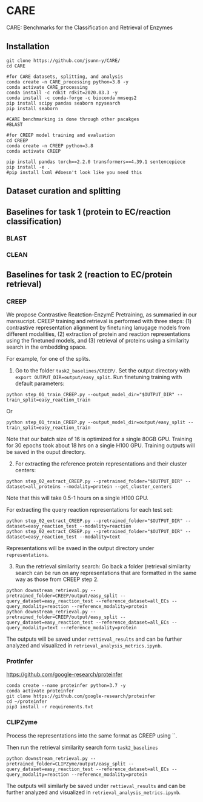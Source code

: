 # CARE
CARE: Benchmarks for the Classification and Retrieval of Enzymes

## Installation

```
git clone https://github.com/jsunn-y/CARE/
cd CARE

#for CARE datasets, splitting, and analysis
conda create -n CARE_processing python=3.8 -y
conda activate CARE_processing
conda install -c rdkit rdkit=2020.03.3 -y
conda install -c conda-forge -c bioconda mmseqs2
pip install scipy pandas seaborn npysearch
pip install seaborn

#CARE benchmarking is done through other pacakges
#BLAST

#for CREEP model training and evaluation
cd CREEP
conda create -n CREEP python=3.8
conda activate CREEP

pip install pandas torch==2.2.0 transformers==4.39.1 sentencepiece
pip install -e .
#pip install lxml #doesn't look like you need this
```
## Dataset curation and splitting

## Baselines for task 1 (protein to EC/reaction classification)

### BLAST

### CLEAN

## Baselines for task 2 (reaction to EC/protein retrieval)

### CREEP
We propose Contrastive Reatction-EnzymE Pretraining, as summaried in our mansucript. CREEP training and retrieval is performed with three steps: 
(1) contrastive representation alignment by finetuning lanugage models from different modalities, (2) extraction of protein and reaction representations using the finetuned models, and (3) retrieval of proteins using a similarity search in the embedding space.

For example, for one of the splits.

1. Go to the folder `task2_baselines/CREEP/`. Set the output directory with `export OUTPUT_DIR=output/easy_split`. Run finetuning training with default parameters:
```
python step_01_train_CREEP.py --output_model_dir="$OUTPUT_DIR" --train_split=easy_reaction_train
```
Or
```
python step_01_train_CREEP.py --output_model_dir=output/easy_split --train_split=easy_reaction_train
```

Note that our batch size of 16 is optimized for a single 80GB GPU. Training for 30 epochs took about 18 hrs on a single H100 GPU. Training outputs will be saved in the ouput directory.

2. For extracting the reference protein representations and their cluster centers: 
```
python step_02_extract_CREEP.py --pretrained_folder="$OUTPUT_DIR" --dataset=all_proteins --modality=protein --get_cluster_centers
```
Note that this will take 0.5-1 hours on a single H100 GPU.

For extracting the query reaction representations for each test set: 
```
python step_02_extract_CREEP.py --pretrained_folder="$OUTPUT_DIR" --dataset=easy_reaction_test --modality=reaction
python step_02_extract_CREEP.py --pretrained_folder="$OUTPUT_DIR" --dataset=easy_reaction_test --modality=text
```
Representations will be svaed in the output directory under `representations`.

3. Run the retrieval similarity search:
Go back a folder (retrieval similarity search can be run on any representations that are formatted in the same way as those from CREEP step 2.
```
python downstream_retrieval.py --pretrained_folder=CREEP/output/easy_split --query_dataset=easy_reaction_test --reference_dataset=all_ECs --query_modality=reaction --reference_modality=protein
python downstream_retrieval.py --pretrained_folder=CREEP/output/easy_split --query_dataset=easy_reaction_test --reference_dataset=all_ECs --query_modality=text --reference_modality=protein
```
The outputs will be saved under `rettieval_results` and can be further analyzed and visualized in `retrieval_analysis_metrics.ipynb`.

### ProtInfer

https://github.com/google-research/proteinfer

```
conda create --name proteinfer python=3.7 -y
conda activate proteinfer
git clone https://github.com/google-research/proteinfer
cd ~/proteinfer
pip3 install -r requirements.txt
```


### CLIPZyme
Process the representations into the same format as CREEP using ``.

Then run the retrieval similarity search form `task2_baselines`
```
python downstream_retrieval.py --pretrained_folder=CLIPZyme/output/easy_split --query_dataset=easy_reaction_test --reference_dataset=all_ECs --query_modality=reaction --reference_modality=protein
```
The outputs will similarly be saved under `rettieval_results` and can be further analyzed and visualized in `retrieval_analysis_metrics.ipynb`.
